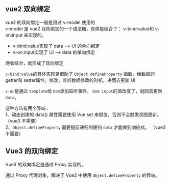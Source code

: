 ## vue2 双向绑定

vue2 的双向绑定一般是用过 v-model 使用的  
v-model 是 vue2 双向绑定的一个语法糖，具体是结合了： v-bind:value和 v-on:input 来实现的，  
+ v-bind:value实现了 data  --> UI 的单向绑定
+ v-on:input实现了  UI --> data 的单向绑定

两者结合，就形成了双向绑定

`v-bind:value`的具体实现是借助了 `Object.defineProperty` 函数，给数据的 getter和 setter属性，修改，监听数据修改的时机，进而去更新 UI

`v-on`是通过 `template`给 `Dom`添加监听事件， `Dom input`的值改变了，就回去更新 `data`。

这种方法有两个弊端：  
1、动态创建的 data() 属性需要使用 Vue.set 来赋值，否则不会触发视图更新。（vue3 不需要）  
2、`Object.defineProperty` 需要提前递归的便利 `data` 才能做到响应式。 （vue3 不需要）

## Vue3 的双向绑定
Vue3 的双向绑定是通过 Proxy 实现的。

通过 Proxy 代理对象，解决了 Vue2 中使用 `Object.defineProperty` 的弊端。